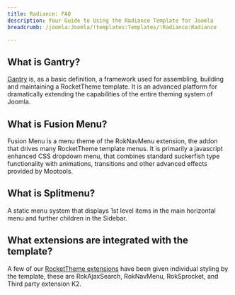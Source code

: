 ```yaml
---
title: Radiance: FAQ
description: Your Guide to Using the Radiance Template for Joomla
breadcrumb: /joomla:Joomla/!templates:Templates/!Radiance:Radiance

---
```


What is Gantry?
-----
[Gantry][gantry] is, as a basic definition, a framework used for assembling, building and maintaining a RocketTheme template. It is an advanced platform for dramatically extending the capabilities of the entire theming system of Joomla.

What is Fusion Menu?
-----
Fusion Menu is a menu theme of the RokNavMenu extension, the addon that drives many RocketTheme template menus. It is primarily a javascript enhanced CSS dropdown menu, that combines standard suckerfish type functionality with animations, transitions and other advanced effects provided by Mootools.

What is Splitmenu?
-----
A static menu system that displays 1st level items in the main horizontal menu and further children in the Sidebar.

What extensions are integrated with the template?
-----
A few of our [RocketTheme extensions][extensions] have been given individual styling by the template, these are RokAjaxSearch, RokNavMenu, RokSprocket, and Third party extension K2.

[gantry]: http://gantry-framework.org/
[features]: http://demo.rockettheme.com/joomla-templates/radiance/features
[font]: http://www.fontsquirrel.com/fonts/ubuntu
[forum]: http://www.rockettheme.com/forum/joomla-template-radiance
[roksprocket]: http://www.rockettheme.com/joomla/extensions/roksprocket
[dropdown]: http://demo.rockettheme.com/joomla-templates/Radiance/features/menu-options
[splitmenu]: http://demo.rockettheme.com/joomla-templates/Radiance/features/menu-options
[extensions]: http://demo.rockettheme.com/joomla-templates/Radiance/features/extensions